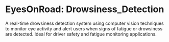#	EyesOnRoad: Drowsiness_Detection
A real-time drowsiness detection system using computer vision techniques to monitor eye activity and alert users when signs of fatigue or drowsiness are detected. Ideal for driver safety and fatigue monitoring applications.
